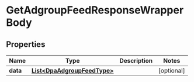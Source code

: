 

# GetAdgroupFeedResponseWrapperBody


## Properties

Name | Type | Description | Notes
------------ | ------------- | ------------- | -------------
**data** | [**List&lt;DpaAdgroupFeedType&gt;**](DpaAdgroupFeedType.md) |  |  [optional]



